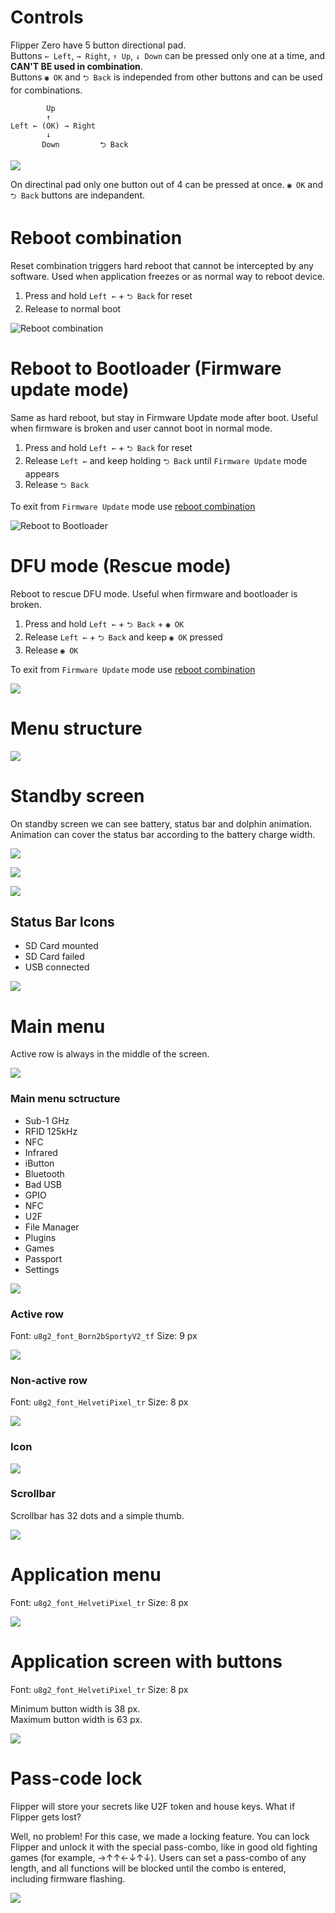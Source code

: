 # Controls 

Flipper Zero have 5 button directional pad.  
Buttons `← Left`, `→ Right`, `↑ Up`, `↓ Down` can be pressed only one at a time, and **CAN'T BE used in combination**.  
Buttons `◉ OK` and `⮌ Back` is independed from other buttons and can be used for combinations.

```
        Up
        ↑
Left ← (OK) → Right
        ↓
       Down         ⮌ Back   
```

![](./../wiki_static/ui/controls.png)

On directinal pad only one button out of 4 can be pressed at once. `◉ OK` and `⮌ Back` buttons are indepandent.  

# Reboot combination

Reset combination triggers hard reboot that cannot be intercepted by any software. Used when application freezes or as normal way to reboot device.
 
 1. Press and hold `Left ←` + `⮌ Back` for reset
 2. Release to normal boot

![Reboot combination](../wiki_static/ui/reboot-combo.png)

# Reboot to Bootloader (Firmware update mode)

Same as hard reboot, but stay in Firmware Update mode after boot. Useful when firmware is broken and user cannot boot in normal mode.

1. Press and hold `Left ←` + `⮌ Back` for reset
2. Release `Left ←` and keep holding `⮌ Back` until `Firmware Update` mode appears
3. Release `⮌ Back`

To exit from `Firmware Update` mode use [reboot combination](#reboot-combination) 

![Reboot to Bootloader](./../wiki_static/ui/reboot-to-bootloader.png)

# DFU mode (Rescue mode)

Reboot to rescue DFU mode. Useful when firmware and bootloader is broken.  

1. Press and hold `Left ←` + `⮌ Back` + `◉ OK`
2. Release `Left ←` + `⮌ Back` and keep `◉ OK` pressed
3. Release `◉ OK`

To exit from `Firmware Update` mode use [reboot combination](#reboot-combination) 

![](../wiki_static/ui/reboot-to-dfu.png)

# Menu structure

![](../wiki_static/ui/menu-navigation.png)

# Standby screen 

On standby screen we can see battery, status bar and dolphin animation. Animation can cover the status bar according to the battery charge width.

![](../wiki_static/ui/UI-Standby.png)

![](../wiki_static/ui/UI-Standby-status-1.png)

![](../wiki_static/ui/UI-Standby-status-88.png)

## Status Bar Icons

- SD Card mounted 
- SD Card failed
- USB connected

![](./../wiki_static/ui/UI-statusbar.png)

# Main menu

Active row is always in the middle of the screen.

![](./../wiki_static/ui/UI-main-menu-screen.png)

### Main menu sctructure

- Sub-1 GHz
- RFID 125kHz
- NFC
- Infrared
- iButton 
- Bluetooth
- Bad USB
- GPIO
- NFC
- U2F
- File Manager
- Plugins
- Games
- Passport
- Settings

![](./../wiki_static/ui/main-menu-full.png)


### Active row

Font: `u8g2_font_Born2bSportyV2_tf`
Size: 9 px

![](./../wiki_static/ui/UI-active-row-text.png)

### Non-active row

Font: `u8g2_font_HelvetiPixel_tr`
Size: 8 px

![](./../wiki_static/ui/UI-non-active-row-text.png)

### Icon

![](./../wiki_static/ui/UI-icon.png)

### Scrollbar

Scrollbar has 32 dots and a simple thumb.

![](./../wiki_static/ui/UI-Scrollbar-and-thumb.png)

# Application menu

Font: `u8g2_font_HelvetiPixel_tr`
Size: 8 px

![](../wiki_static/ui/UI-app-menu.png)

# Application screen with buttons

Font: `u8g2_font_HelvetiPixel_tr`
Size: 8 px

Minimum button width is 38 px.  
Maximum button width is 63 px.

![](../wiki_static/ui/UI-app-menu-buttons.png)

# Pass-code lock

Flipper will store your secrets like U2F token and house keys. What if Flipper gets lost?

Well, no problem! For this case, we made a locking feature. You can lock Flipper and unlock it with the special pass-combo, like in good old fighting games (for example, →↑↑←↓↑↓). Users can set a pass-combo of any length, and all functions will be blocked until the combo is entered, including firmware flashing.

![](https://ksr-ugc.imgix.net/assets/030/153/925/13404091a9c1bb3390a67afe279a0051_original.gif?ixlib=rb-2.1.0&w=700&fit=max&v=1597158235&auto=format&gif-q=50&q=92&s=06a640ecaa809487b004c1bead0fd9cc)
